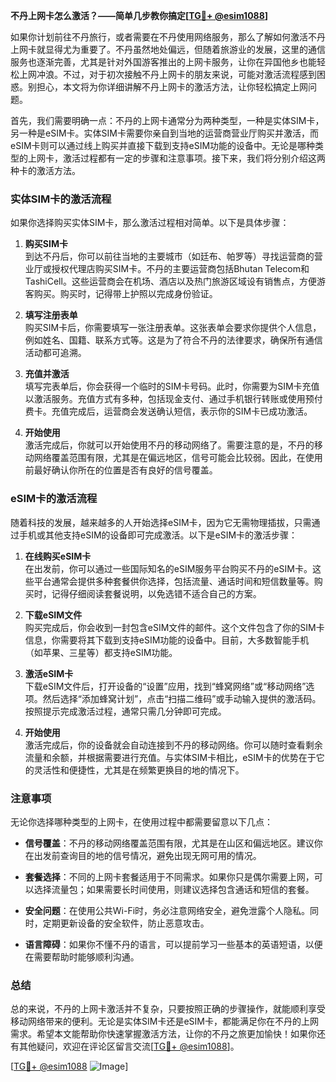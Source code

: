 **不丹上网卡怎么激活？——简单几步教你搞定[[TG💪+ @esim1088](https://t.me/s/esim1088)]**

如果你计划前往不丹旅行，或者需要在不丹使用网络服务，那么了解如何激活不丹上网卡就显得尤为重要了。不丹虽然地处偏远，但随着旅游业的发展，这里的通信服务也逐渐完善，尤其是针对外国游客推出的上网卡服务，让你在异国他乡也能轻松上网冲浪。不过，对于初次接触不丹上网卡的朋友来说，可能对激活流程感到困惑。别担心，本文将为你详细讲解不丹上网卡的激活方法，让你轻松搞定上网问题。

首先，我们需要明确一点：不丹的上网卡通常分为两种类型，一种是实体SIM卡，另一种是eSIM卡。实体SIM卡需要你亲自到当地的运营商营业厅购买并激活，而eSIM卡则可以通过线上购买并直接下载到支持eSIM功能的设备中。无论是哪种类型的上网卡，激活过程都有一定的步骤和注意事项。接下来，我们将分别介绍这两种卡的激活方法。

### 实体SIM卡的激活流程

如果你选择购买实体SIM卡，那么激活过程相对简单。以下是具体步骤：

1. **购买SIM卡**  
   到达不丹后，你可以前往当地的主要城市（如廷布、帕罗等）寻找运营商的营业厅或授权代理店购买SIM卡。不丹的主要运营商包括Bhutan Telecom和TashiCell。这些运营商会在机场、酒店以及热门旅游区域设有销售点，方便游客购买。购买时，记得带上护照以完成身份验证。

2. **填写注册表单**  
   购买SIM卡后，你需要填写一张注册表单。这张表单会要求你提供个人信息，例如姓名、国籍、联系方式等。这是为了符合不丹的法律要求，确保所有通信活动都可追溯。

3. **充值并激活**  
   填写完表单后，你会获得一个临时的SIM卡号码。此时，你需要为SIM卡充值以激活服务。充值方式有多种，包括现金支付、通过手机银行转账或使用预付费卡。充值完成后，运营商会发送确认短信，表示你的SIM卡已成功激活。

4. **开始使用**  
   激活完成后，你就可以开始使用不丹的移动网络了。需要注意的是，不丹的移动网络覆盖范围有限，尤其是在偏远地区，信号可能会比较弱。因此，在使用前最好确认你所在的位置是否有良好的信号覆盖。

### eSIM卡的激活流程

随着科技的发展，越来越多的人开始选择eSIM卡，因为它无需物理插拔，只需通过手机或其他支持eSIM的设备即可完成激活。以下是eSIM卡的激活步骤：

1. **在线购买eSIM卡**  
   在出发前，你可以通过一些国际知名的eSIM服务平台购买不丹的eSIM卡。这些平台通常会提供多种套餐供你选择，包括流量、通话时间和短信数量等。购买时，记得仔细阅读套餐说明，以免选错不适合自己的方案。

2. **下载eSIM文件**  
   购买完成后，你会收到一封包含eSIM文件的邮件。这个文件包含了你的SIM卡信息，你需要将其下载到支持eSIM功能的设备中。目前，大多数智能手机（如苹果、三星等）都支持eSIM功能。

3. **激活eSIM卡**  
   下载eSIM文件后，打开设备的“设置”应用，找到“蜂窝网络”或“移动网络”选项。然后选择“添加蜂窝计划”，点击“扫描二维码”或手动输入提供的激活码。按照提示完成激活过程，通常只需几分钟即可完成。

4. **开始使用**  
   激活完成后，你的设备就会自动连接到不丹的移动网络。你可以随时查看剩余流量和余额，并根据需要进行充值。与实体SIM卡相比，eSIM卡的优势在于它的灵活性和便捷性，尤其是在频繁更换目的地的情况下。

### 注意事项

无论你选择哪种类型的上网卡，在使用过程中都需要留意以下几点：

- **信号覆盖**：不丹的移动网络覆盖范围有限，尤其是在山区和偏远地区。建议你在出发前查询目的地的信号情况，避免出现无网可用的情况。
  
- **套餐选择**：不同的上网卡套餐适用于不同需求。如果你只是偶尔需要上网，可以选择流量包；如果需要长时间使用，则建议选择包含通话和短信的套餐。

- **安全问题**：在使用公共Wi-Fi时，务必注意网络安全，避免泄露个人隐私。同时，定期更新设备的安全软件，防止恶意攻击。

- **语言障碍**：如果你不懂不丹的语言，可以提前学习一些基本的英语短语，以便在需要帮助时能够顺利沟通。

### 总结

总的来说，不丹的上网卡激活并不复杂，只要按照正确的步骤操作，就能顺利享受移动网络带来的便利。无论是实体SIM卡还是eSIM卡，都能满足你在不丹的上网需求。希望本文能帮助你快速掌握激活方法，让你的不丹之旅更加愉快！如果你还有其他疑问，欢迎在评论区留言交流[[TG💪+ @esim1088](https://t.me/s/esim1088)]。

[[TG💪+ @esim1088](https://t.me/s/esim1088) ![Image](https://i.postimg.cc/4NQfJmqS/Snipaste-2025-05-13-00-14-12.png)]